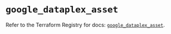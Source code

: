 # `google_dataplex_asset`

Refer to the Terraform Registry for docs: [`google_dataplex_asset`](https://registry.terraform.io/providers/hashicorp/google/6.49.3/docs/resources/dataplex_asset).
